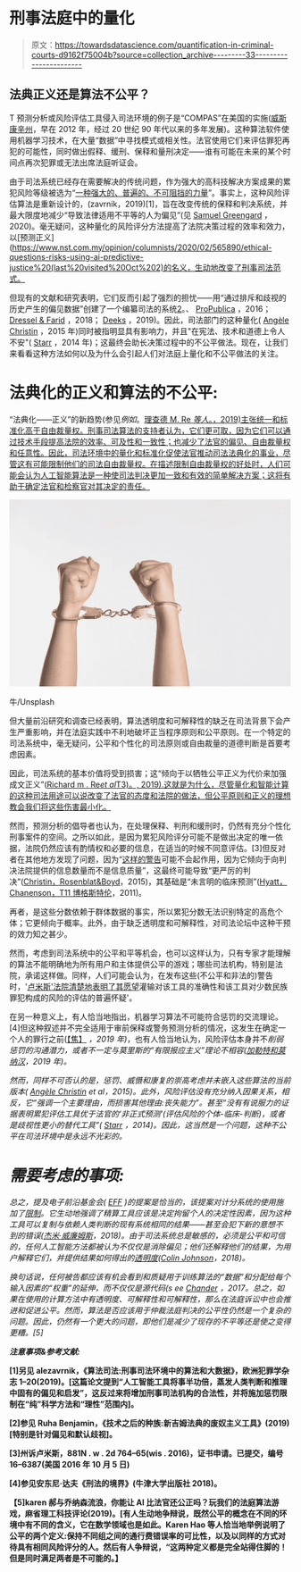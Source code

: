 # 刑事法庭中的量化

> 原文：<https://towardsdatascience.com/quantification-in-criminal-courts-d9162f75004b?source=collection_archive---------33----------------------->

## 法典正义还是算法不公平？

T 预测分析或风险评估工具侵入司法环境的例子是“COMPAS”在美国的实施([威斯康辛州](https://www.uclalawreview.org/injustice-ex-machina-predictive-algorithms-in-criminal-sentencing/#_ftnref)，早在 2012 年，经过 20 世纪 90 年代以来的多年发展)。这种算法软件使用机器学习技术，在大量“数据”中寻找模式或相关性。法官使用它们来评估罪犯再犯的可能性，同时做出假释、缓刑、保释和量刑决定——谁有可能在未来的某个时间点再次犯罪或无法出席法庭听证会。

由于司法系统已经存在需要解决的传统问题，作为强大的高科技解决方案成果的累犯风险等级被选为“[一种强大的、普遍的、不可阻挡的力量](https://www.cnbc.com/2018/12/14/the-seductive-diversion-of-solving-bias-in-artificial-intelligence.html?__source=sharebar%7Ctwitter&par=sharebar)”。事实上，这种风险评估算法是重新设计的，(zavrnik，2019)[1]，旨在改变传统的保释和判决系统，并最大限度地减少“导致法律适用不平等的人为偏见”(见 [Samuel Greengard](https://cacm.acm.org/news/244263-algorithms-in-the-courtroom/fulltext) ，2020)。毫无疑问，这种量化的风险评分方法提高了法院决策过程的效率和效力，以[预测正义](https://www.nst.com.my/opinion/columnists/2020/02/565890/ethical-questions-risks-using-ai-predictive-justice%20(last%20visited%20Oct%202)的名义，生动地改变了刑事司法范式。

但现有的文献和研究表明，它们反而引起了强烈的担忧——用“通过排斥和歧视的历史产生的偏见数据”创建了一个编纂司法的系统[2](见*例如*)。、 [ProPublica](https://www.propublica.org/article/machine-bias-risk-assessments-in-criminal-sentencing) ，2016； [Dressel & Farid](https://advances.sciencemag.org/content/4/1/eaao5580) ，2018； [Deeks](https://columbialawreview.org/content/the-judicial-demand-for-explainable-artificial-intelligence/) ，2019)。因此，司法部门的这种量化( [Angèle Christin](https://www.law.nyu.edu/sites/default/files/upload_documents/Angele%20Christin.pdf.) ，2015 年)同时被指明显具有影响力，并且"在宪法、技术和道德上令人不安"( [Starr](https://repository.law.umich.edu/articles/1190/) ，2014 年)；这最终会助长决策过程中的不公平做法。现在，让我们来看看这种方法如何以及为什么会引起人们对法庭上量化和不公平做法的关注。

# 法典化的正义和算法的不公平:

“法典化——正义”的新趋势(参见*例如*。[理查德 M. Re *等人*。，2019)主张统一和标准化高于自由裁量权。刑事司法算法的支持者认为，它们更可取，因为它们可以通过技术手段提高法院的效率、可及性和一致性；也减少了法官的偏见、自由裁量权和任意性。因此，司法环境中的量化和标准化促使法官推动司法法典化的事业，尽管这有可能限制他们的司法自由裁量权。在描述限制自由裁量权的好处时，人们可能会认为人工智能算法是一种使司法判决更加一致和有效的简单解决方案；这将有助于确定法官和检察官对其决定的责任。](https://law.ucla.edu/news/developing-artificially-intelligent-justice)

![](img/caffe3bfe14930d69ec2a6a794e4287d.png)

牛/Unsplash

但大量前沿研究和调查已经表明，算法透明度和可解释性的缺乏在司法背景下会产生严重影响，并在法庭实践中不利地破坏正当程序原则和公平原则。在一个特定的司法系统中，毫无疑问，公平和个性化的司法原则或自由裁量的道德判断是首要考虑因素。

因此，司法系统的基本价值将受到损害；这“倾向于以牺牲公平正义为代价来加强成文正义”([Richard m . Re*et al*T3)。, 2019).这就是为什么，尽管量化和智能计算的这种司法用途可以说改变了法官的态度和法院的做法，但公平原则和正义的理想教会我们将这些伤害最小化。](https://law.ucla.edu/news/developing-artificially-intelligent-justice)

然而，预测分析的倡导者也认为，在处理保释、判刑和缓刑时，仍然有充分个性化刑事案件的空间。之所以如此，是因为累犯风险评分可能不是做出决定的唯一依据，法院仍然应该有酌情权和必要的信息，在适当的时候不同意评估。[3]但反对者在其他地方发现了问题，因为“[这样的警告](https://harvardlawreview.org/2017/03/state-v%20loomis/#:~:text=Wisconsin%20Supreme%20Court%20Requires%20Warning)可能不会起作用，因为它倾向于向判决法院提供的信息数量而不是信息质量”，这最终可能导致“更严厉的判决”([Christin，Rosenblat&Boyd](https://www.law.nyu.edu/sites/default/files/upload_documents/Angele%20Christin.pdf)，2015)，其基础是“未言明的临床预测”([Hyatt，Chanenson，T11 博格斯特伦](https://dsc.duq.edu/dlr/vol49/iss4/5)，2011)。

再者，是这些分数依赖于群体数据的事实，所以累犯分数无法识别特定的高危个体；它更倾向于概率。此外，由于缺乏透明度和可解释性，对司法论坛中这种干预的效力知之甚少。

然而，考虑到司法系统中的公平和平等机会，也可以这样认为，只有专家才能理解的算法不能明确地为所有用户和主体提供公平的游戏；哪些司法机构，特别是法院，承诺这样做。同样，人们可能会认为，在发布这些(不公平和非法的)警告时，'[卢米斯'法院清楚地表明了其愿望](https://harvardlawreview.org/2017/03/state-v%20loomis/#:~:text=Wisconsin%20Supreme%20Court%20Requires%20Warning)灌输对该工具的准确性和该工具对少数民族罪犯构成的风险的评估的普遍怀疑'。

在另一种意义上，有人恰当地指出，机器学习算法不可能符合惩罚的交流理论。[4]但这种叙述并不完全适用于审前保释或警务预测分析的情况，这发生在确定一个人的罪行之前([【焦】](https://www.cambridge.org/core/journals/international-journal-of-law-in-context/article/fairness-accountability-and-transparency-notes-on-algorithmic-decisionmaking-in-criminal-justice/635E1CB265F4F94335D2CAEBDC4D68EE) *，2019 年)*，也有人恰当地认为，风险评估本身并不*削弱惩罚的沟通潜力，或者不一定与莫里斯的“有限报应主义”理论不相容([加勒特和莫纳汉](https://judicature.duke.edu/articles/assessing-risk-the-use-of-risk-assessment-in-sentencing/)，2019 年)。*

*然而，同样不可否认的是，惩罚、威慑和康复的崇高考虑并未嵌入这些算法的当前版本( [Angèle Christin](https://www.law.nyu.edu/sites/default/files/upload_documents/Angele%20Christin.pdf.) et al，2015)。此外，风险评估没有充分纳入因果关系，相反，它“强调一个主要理由，而损害其他理由:丧失能力”。甚至“没有有说服力的证据表明累犯评估工具优于法官的‘非正式预测’(评估风险的个体-临床-判断)，或者是歧视性更小的替代工具”( [Starr](https://repository.law.umich.edu/articles/1190/) ，2014)。因此，这当然是一个问题，这种不公平在司法环境中是永远不光彩的。*

# *需要考虑的事项:*

*总之，提及电子前沿基金会( [EFF](https://www.eff.org/about) )的提案是恰当的，该提案对计分系统的使用施加了[限制](https://www.eff.org/deeplinks/2018/12/eff-urges-california-place-meaningful-restrictions-use-pretrial-risk-assessment)。它生动地强调了精算工具应该是决定拘留个人的决定性因素，因为这种工具可以复制与依赖人类判断的现有系统相同的结果——甚至会犯下新的意想不到的错误([杰米·威廉姆斯](https://www.eff.org/deeplinks/2018/12/eff-urges-california-place-meaningful-restrictions-use-pretrial-risk-assessment)，2018)。由于司法系统总是敏感的，必须是公平和可信的，任何人工智能方法都被认为不仅仅是消除偏见；他们还解释他们的结果，为用户解释它们，并提供结果如何得出的[透明度](https://doi.org/10.1007/s13347-017-0279-x)([Colin Johnson](https://cacm.acm.org/news/233224-overcoming-ai-bias-with-ai-fairness/fulltext)，2018)。*

*换句话说，任何被告都应该有机会看到和质疑用于训练算法的“数据”和分配给每个输入因素的“权重”的延伸，而不仅仅是源代码(s *ee* [Chander](https://repository.law.umich.edu/mlr/vol115/iss6/13/) ，2017。总之，如果在使用的计算方法中有透明度、可解释性和可解释性，那么在法庭诉讼中也会推进和促进公平。然而，算法是否应该用于仲裁法庭判决的公平性仍然是一个复杂的问题。因此，仍然有一个更大的问题，即他们是减少了现存的不平等还是使之变得更糟。[5]*

***注意事项&参考文献:***

**[1]另见 alezavrnik，《算法司法:刑事司法环境中的算法和大数据》，欧洲犯罪学杂志 1–20(2019)。[这篇论文提到“人工智能工具将事半功倍，蒸发人类判断和推理中固有的偏见和启发”，这反过来将增加刑事司法机构的合法性，并将施加惩罚限制在“纯”科学方法和“理性”范围内]。**

**[2]参见 Ruha Benjamin，《技术之后的种族:新吉姆法典的废奴主义工具》(2019)[特别是针对偏见和默认歧视]。**

**[3]州诉卢米斯，881N . w . 2d 764–65(wis . 2016)，证书申请。已提交，编号 16–6387(美国 2016 年 10 月 5 日)**

**[4]参见安东尼·达夫《刑法的境界》(牛津大学出版社 2018)。**

**【5]‌karen 郝与乔纳森流浪，你能让 AI 比法官还公正吗？玩我们的法庭算法游戏，麻省理工科技评论(2019)。[有人生动地争辩说，既然公平的概念在不同的环境中有不同的含义，它在数学领域也是如此。Karen Hao 等人恰当地举例说明了公平的两个定义:保持不同组之间的通行费错误率的可比性，以及以同样的方式对待具有相同风险评分的人。然后有人争辩说，“这两种定义都是完全站得住脚的！但是同时满足两者是不可能的。】**
